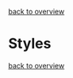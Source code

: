[back to overview](../readme.md#styles)

Styles
===============




[back to overview](../readme.md#styles)
